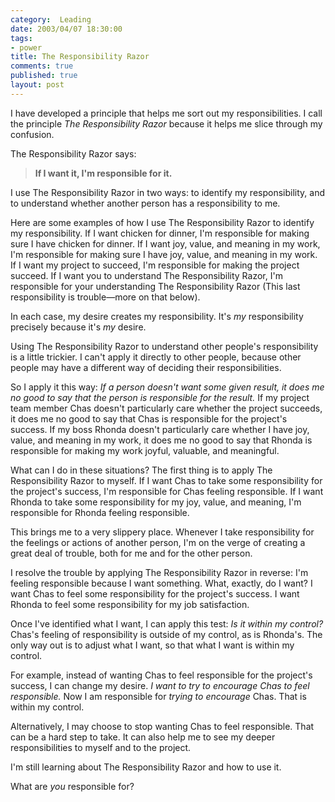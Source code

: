 ```yaml
--- 
category:  Leading
date: 2003/04/07 18:30:00
tags: 
- power
title: The Responsibility Razor
comments: true
published: true
layout: post
---
```


<p> I have developed a principle that helps me sort out my responsibilities. I call the principle <em>The Responsibility Razor</em> because it helps me slice through my confusion. </p>
<p> The Responsibility Razor says: </p>
<blockquote>
<p>
<strong>If I want it, I'm responsible for it.</strong>
</p>
</blockquote>
<p> I use The Responsibility Razor in two ways: to identify my responsibility, and to understand whether another person has a responsibility to me. </p>
<p> Here are some examples of how I use The Responsibility Razor to identify my responsibility. If I want chicken for dinner, I'm responsible for making sure I have chicken for dinner. If I want joy, value, and meaning in my work, I'm responsible for making sure I have joy, value, and meaning in my work. If I want my project to succeed, I'm responsible for making the project succeed. If I want you to understand The Responsibility Razor, I'm responsible for your understanding The Responsibility Razor (This last responsibility is trouble—more on that below). </p>
<p> In each case, my desire creates my responsibility. It's <em>my</em> responsibility precisely because it's <em>my</em> desire. </p>
<p> Using The Responsibility Razor to understand other people's responsibility is a little trickier. I can't apply it directly to other people, because other people may have a different way of deciding their responsibilities. </p>
<p> So I apply it this way: <em>If a person doesn't want some given result, it does me no good to say that the person is responsible for the result.</em> If my project team member Chas doesn't particularly care whether the project succeeds, it does me no good to say that Chas is responsible for the project's success. If my boss Rhonda doesn't particularly care whether I have joy, value, and meaning in my work, it does me no good to say that Rhonda is responsible for making my work joyful, valuable, and meaningful. </p>
<p> What can I do in these situations? The first thing is to apply The Responsibility Razor to myself. If I want Chas to take some responsibility for the project's success, I'm responsible for Chas feeling responsible. If I want Rhonda to take some responsibility for my joy, value, and meaning, I'm responsible for Rhonda feeling responsible. </p>
<p> This brings me to a very slippery place. Whenever I take responsibility for the feelings or actions of another person, I'm on the verge of creating a great deal of trouble, both for me and for the other person. </p>
<p> I resolve the trouble by applying The Responsibility Razor in reverse: I'm feeling responsible because I want something. What, exactly, do I want? I want Chas to feel some responsibility for the project's success. I want Rhonda to feel some responsibility for my job satisfaction. </p>
<p> Once I've identified what I want, I can apply this test: <em>Is it within my control?</em> Chas's feeling of responsibility is outside of my control, as is Rhonda's. The only way out is to adjust what I want, so that what I want is within my control. </p>
<p> For example, instead of wanting Chas to feel responsible for the project's success, I can change my desire. <em>I want to try to encourage Chas to feel responsible.</em> Now I am responsible for <em>trying to encourage</em> Chas. That is within my control. </p>
<p> Alternatively, I may choose to stop wanting Chas to feel responsible. That can be a hard step to take. It can also help me to see my deeper responsibilities to myself and to the project. </p>
<p> I'm still learning about The Responsibility Razor and how to use it. </p>
<p> What are <em>you</em> responsible for? </p>
